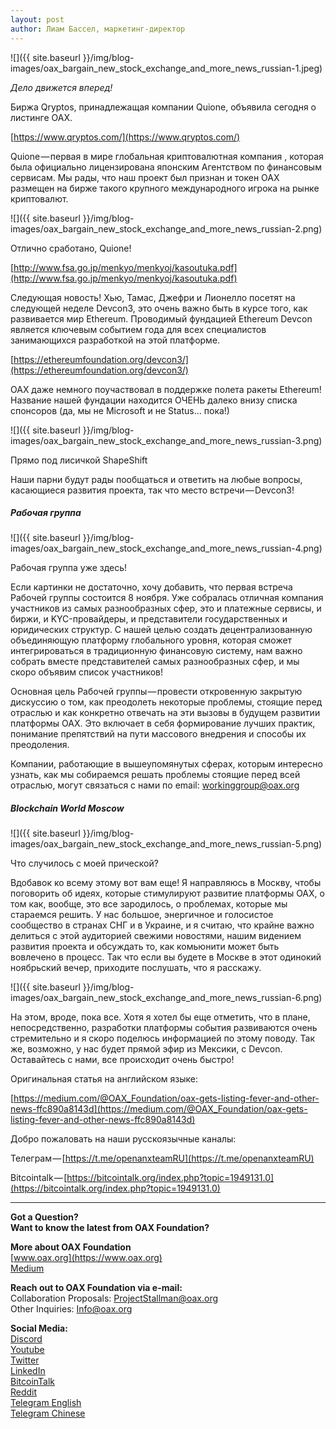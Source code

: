 ```yaml
---
layout: post
author: Лиам Бассел, маркетинг-директор
---
```


![]({{ site.baseurl }}/img/blog-images/oax_bargain_new_stock_exchange_and_more_news_russian-1.jpeg)

_Дело движется вперед!_

Биржа Qryptos, принадлежащая компании Quione, объявила сегодня о листинге OAX.

[https://www.qryptos.com/](https://www.qryptos.com/)

Quione — первая в мире глобальная криптовалютная компания , которая была официально лицензирована японским Агентством по финансовым сервисам. Мы рады, что наш проект был признан и токен OAX размещен на бирже такого крупного международного игрока на рынке криптовалют.

![]({{ site.baseurl }}/img/blog-images/oax_bargain_new_stock_exchange_and_more_news_russian-2.png)

Отлично сработано, Quione!

[http://www.fsa.go.jp/menkyo/menkyoj/kasoutuka.pdf](http://www.fsa.go.jp/menkyo/menkyoj/kasoutuka.pdf)

Следующая новость! Хью, Тамас, Джефри и Лионелло посетят на следующей неделе Devcon3, это очень важно быть в курсе того, как развивается мир Ethereum. Проводимый фундацией Ethereum Devсon является ключевым событием года для всех специалистов занимающихся разработкой на этой платформе.

[https://ethereumfoundation.org/devcon3/](https://ethereumfoundation.org/devcon3/)

OAX даже немного поучаствовал в поддержке полета ракеты Ethereum! Название нашей фундации находится ОЧЕНЬ далеко внизу списка спонсоров (да, мы не Microsoft и не Status… пока!)

![]({{ site.baseurl }}/img/blog-images/oax_bargain_new_stock_exchange_and_more_news_russian-3.png)

Прямо под лисичкой ShapeShift

Наши парни будут рады пообщаться и ответить на любые вопросы, касающиеся развития проекта, так что место встречи — Devcon3!

##### Рабочая группа
![]({{ site.baseurl }}/img/blog-images/oax_bargain_new_stock_exchange_and_more_news_russian-4.png)

Рабочая группа уже здесь!

Если картинки не достаточно, хочу добавить, что первая встреча Рабочей группы состоится 8 ноября. Уже собралась отличная компания участников из самых разнообразных сфер, это и платежные сервисы, и биржи, и KYC-провайдеры, и представители государственных и юридических структур. С нашей целью создать децентрализованную объединяющую платформу глобального уровня, которая сможет интегрироваться в традиционную финансовую систему, нам важно собрать вместе представителей самых разнообразных сфер, и мы скоро объявим список участников!

Основная цель Рабочей группы — провести откровенную закрытую дискуссию о том, как преодолеть некоторые проблемы, стоящие перед отраслью и как конкретно отвечать на эти вызовы в будущем развитии платформы OAX. Это включает в себя формирование лучших практик, понимание препятствий на пути массового внедрения и способы их преодоления.

Компании, работающие в вышеупомянутых сферах, которым интересно узнать, как мы собираемся решать проблемы стоящие перед всей отраслью, могут связаться с нами по email: workinggroup@oax.org

##### Blockchain World Moscow
![]({{ site.baseurl }}/img/blog-images/oax_bargain_new_stock_exchange_and_more_news_russian-5.png)

Что случилось с моей прической?

Вдобавок ко всему этому вот вам еще! Я направляюсь в Москву, чтобы поговорить об идеях, которые стимулируют развитие платформы OAX, о том как, вообще, это все зародилось, о проблемах, которые мы стараемся решить. У нас большое, энергичное и голосистое сообщество в странах СНГ и в Украине, и я считаю, что крайне важно делиться с этой аудиторией свежими новостями, нашим видением развития проекта и обсуждать то, как комьюнити может быть вовлечено в процесс. Так что если вы будете в Москве в этот одинокий ноябрьский вечер, приходите послушать, что я расскажу.

![]({{ site.baseurl }}/img/blog-images/oax_bargain_new_stock_exchange_and_more_news_russian-6.png)

На этом, вроде, пока все. Хотя я хотел бы еще отметить, что в плане, непосредственно, разработки платформы события развиваются очень стремительно и я скоро поделюсь информацией по этому поводу. Так же, возможно, у нас будет прямой эфир из Мексики, c Devcon. Оставайтесь с нами, все происходит очень быстро!

Оригинальная статья на английском языке: 

[https://medium.com/@OAX_Foundation/oax-gets-listing-fever-and-other-news-ffc890a8143d](https://medium.com/@OAX_Foundation/oax-gets-listing-fever-and-other-news-ffc890a8143d)

Добро пожаловать на наши русскоязычные каналы:

Телеграм — [https://t.me/openanxteamRU](https://t.me/openanxteamRU)

Bitcointalk — [https://bitcointalk.org/index.php?topic=1949131.0](https://bitcointalk.org/index.php?topic=1949131.0)

---

**Got a Question?**  
**Want to know the latest from OAX Foundation?**  

**More about OAX Foundation**  
[www.oax.org](https://www.oax.org)  
[Medium](https://medium.com/@OAX_Foundation)  

**Reach out to OAX Foundation via e-mail:**  
Collaboration Proposals: [ProjectStallman@oax.org](mailto:ProjectStallman@oax.org)  
Other Inquiries: [Info@oax.org](mailto:Info@oax.org)  

**Social Media:**  
[Discord](https://discordapp.com/invite/ZH5YHkb)  
[Youtube](https://bit.ly/2Bvsk73)  
[Twitter](https://twitter.com/OAX_Foundation)  
[LinkedIn](https://www.linkedin.com/company/oax-foundation/)  
[BitcoinTalk](http://bitcointalk.org/index.php?topic=1943946)  
[Reddit](https://www.reddit.com/r/OpenANX/)  
[Telegram English](https://t.me/openanxteam)  
[Telegram Chinese](https://t.me/oax_cn)  